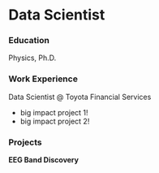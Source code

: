 # Data Scientist

### Education
Physics, Ph.D.

### Work Experience
Data Scientist @ Toyota Financial Services
- big impact project 1!
- big impact project 2!

### Projects
**EEG Band Discovery**
